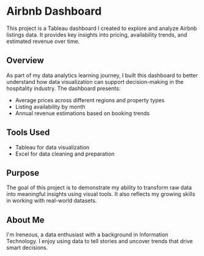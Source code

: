 # Airbnb Dashboard

This project is a Tableau dashboard I created to explore and analyze Airbnb listings data. It provides key insights into pricing, availability trends, and estimated revenue over time.

## Overview

As part of my data analytics learning journey, I built this dashboard to better understand how data visualization can support decision-making in the hospitality industry. The dashboard presents:

- Average prices across different regions and property types  
- Listing availability by month  
- Annual revenue estimations based on booking trends

## Tools Used

- Tableau for data visualization  
- Excel for data cleaning and preparation

## Purpose

The goal of this project is to demonstrate my ability to transform raw data into meaningful insights using visual tools. It also reflects my growing skills in working with real-world datasets.

## About Me

I'm Ireneous, a data enthusiast with a background in Information Technology. I enjoy using data to tell stories and uncover trends that drive smart decisions.

